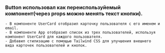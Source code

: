 ### Button использовал как переиспользуйемый компонент(через props можно менять текст кнопки).
    - В компоненте UserCard отобразил карточку пользователя с его именем и email.
    - В компоненте App отобразил список из трех пользователей, используя компонент UserCard для каждого пользователя.
    - Добавил стилизацию с помощью Tailwind CSS для улучшения внешнего вида карточек пользователей и кнопок.